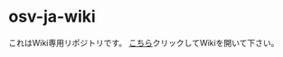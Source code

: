 osv-ja-wiki
===========
これはWiki専用リポジトリです。
[こちら](https://github.com/syuu1228/osv-ja-wiki/wiki)クリックしてWikiを開いて下さい。
